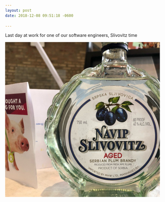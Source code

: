 ```yaml
---
layout: post
date: 2018-12-08 09:51:18 -0600

---
```

Last day at work for one of our software engineers, Slivovitz time

<img src="/assets/images/d1a31ba120.jpg" />
